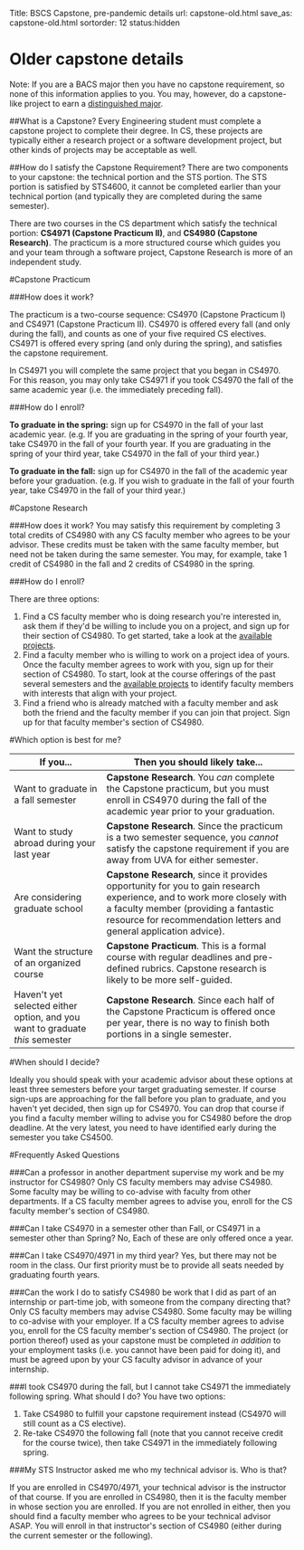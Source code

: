 Title: BSCS Capstone, pre-pandemic details
url: capstone-old.html
save_as: capstone-old.html
sortorder: 12
status:hidden

# Older capstone details

Note: If you are a BACS major then you have no capstone requirement, so none of this information applies to you. You may, however, do a capstone-like project to earn a [distinguished major](https://engineering.virginia.edu/departments/computer-science/academics/computer-science-undergraduate-programs/ba-computer-science#accordion67814).

##What is a Capstone?
Every Engineering student must complete a capstone project to complete their degree. In CS, these projects are typically either a research project or a software development project, but other kinds of projects may be acceptable as well. 

##How do I satisfy the Capstone Requirement?
There are two components to your capstone: the technical portion and the STS portion. The STS portion is satisfied by STS4600, it cannot be completed earlier than your technical portion (and typically they are completed during the same semester).

There are two courses in the CS department which satisfy the technical portion: **CS4971 (Capstone Practicum II)**, and **CS4980 (Capstone Research)**. The practicum is a more structured course which guides you and your team through a software project, Capstone Research is more of an independent study. 


#Capstone Practicum

###How does it work?

The practicum is a two-course sequence: CS4970 (Capstone Practicum I) and CS4971 (Capstone Practicum II). CS4970 is offered every fall (and only during the fall), and counts as one of your five required CS electives. CS4971 is offered every spring (and only during the spring), and satisfies the capstone requirement. 

In CS4971 you will complete the same project that you began in CS4970. For this reason, you may only take CS4971 if you took CS4970 the fall of the same academic year (i.e. the immediately preceding fall).

###How do I enroll?

**To graduate in the spring:** sign up for CS4970 in the fall of your last academic year. (e.g. If you are graduating in the spring of your fourth year, take CS4970 in the fall of your fourth year. If you are graduating in the spring of your third year, take CS4970 in the fall of your third year.)

**To graduate in the fall:** sign up for CS4970 in the fall of the academic year before your graduation. (e.g. If you wish to graduate in the fall of your fourth year, take CS4970 in the fall of your third year.)

#Capstone Research

###How does it work?
You may satisfy this requirement by completing 3 total credits of CS4980 with any CS faculty member who agrees to be your advisor. These credits must be taken with the same faculty member, but need not be taken during the same semester. You may, for example, take 1 credit of CS4980 in the fall and 2 credits of CS4980 in the spring. 


###How do I enroll?

There are three options:

1. Find a CS faculty member who is doing research you're interested in, ask them if they'd be willing to include you on a project, and sign up for their section of CS4980. To get started, take a look at the [available projects](http://research.cs.virginia.edu/).
1. Find a faculty member who is willing to work on a project idea of yours. Once the faculty member agrees to work with you, sign up for their section of CS4980. To start, look at the course offerings of the past several semesters and the [available projects](http://research.cs.virginia.edu/) to identify faculty members with interests that align with your project.
1. Find a friend who is already matched with a faculty member and ask both the friend and the faculty member if you can join that project. Sign up for that faculty member's section of CS4980.

#Which option is best for me?

|If you... |Then you should likely take...|
|--------- |---------------------------------|
|Want to graduate in a fall semester | **Capstone Research**. You *can* complete the Capstone practicum, but you must enroll in CS4970 during the fall of the academic year prior to your graduation.|
|Want to study abroad during your last year | **Capstone Research**. Since the practicum is a two semester sequence, you *cannot* satisfy the capstone requirement if you are away from UVA for either semester.|
|Are considering graduate school | **Capstone Research**, since it provides opportunity for you to gain research experience, and to work more closely with a faculty member (providing a fantastic resource for recommendation letters and general application advice).|
|Want the structure of an organized course | **Capstone Practicum**. This is a formal course with regular deadlines and pre-defined rubrics. Capstone research is likely to be more self-guided.|
|Haven't yet selected either option, and you want to graduate *this* semester | **Capstone Research**. Since each half of the Capstone Practicum is offered once per year, there is no way to finish both portions in a single semester.|

#When should I decide?

Ideally you should speak with your academic advisor about these options at least three semesters before your target graduating semester. If course sign-ups are approaching for the fall before you plan to graduate, and you haven't yet decided, then sign up for CS4970. You can drop that course if you find a faculty member willing to advise you for CS4980 before the drop deadline. At the very latest, you need to have identified early during the semester you take CS4500.

#Frequently Asked Questions

###Can a professor in another department supervise my work and be my instructor for CS4980? 
Only CS faculty members may advise CS4980. Some faculty may be willing to co-advise with faculty from other departments. If a CS faculty member agrees to advise you, enroll for the CS faculty member's section of CS4980.

###Can I take CS4970 in a semester other than Fall, or CS4971 in a semester other than Spring?
No, Each of these are only offered once a year.

###Can I take CS4970/4971 in my third year?
Yes, but there may not be room in the class. Our first priority must be to provide all seats needed by graduating fourth years.

###Can the work I do to satisfy CS4980 be work that I did as part of an internship or part-time job, with someone from the company directing that?
Only CS faculty members may advise CS4980. Some faculty may be willing to co-advise with your employer. If a CS faculty member agrees to advise you, enroll for the CS faculty member's section of CS4980. The project (or portion thereof) used as your capstone must be completed *in addition* to your employment tasks (i.e. you cannot have been paid for doing it), and must be agreed upon by your CS faculty advisor in advance of your internship.

###I took CS4970 during the fall, but I cannot take CS4971 the immediately following spring. What should I do?
You have two options:

1. Take CS4980 to fulfill your capstone requirement instead (CS4970 will still count as a CS elective).
1. Re-take CS4970 the following fall (note that you cannot receive credit for the course twice), then take CS4971 in the immediately following spring.

###My STS Instructor asked me who my technical advisor is. Who is that?

If you are enrolled in CS4970/4971, your technical advisor is the instructor of that course. If you are enrolled in CS4980, then it is the faculty member in whose section you are enrolled. If you are not enrolled in either, then you should find a faculty member who agrees to be your technical advisor ASAP. You will enroll in that instructor's section of CS4980 (either during the current semester or the following).
